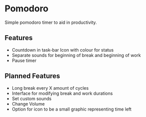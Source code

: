 # Pomodoro
Simple pomodoro timer to aid in productivity.

Features
-
* Countdown in task-bar Icon with colour for status
* Separate sounds for beginning of break and beginning of work
* Pause timer

Planned Features
-
* Long break every X amount of cycles
* Interface for modifying break and work durations
* Set custom sounds
* Change Volume
* Option for icon to be a small graphic representing time left
